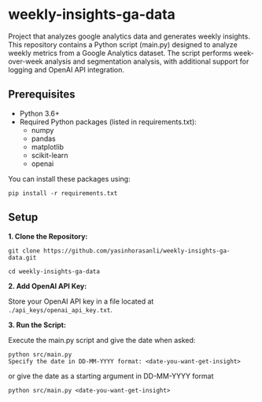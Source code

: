 # weekly-insights-ga-data

Project that analyzes google analytics data and generates weekly insights.
This repository contains a Python script (main.py) designed to analyze weekly metrics from a Google Analytics dataset. The script performs week-over-week analysis and segmentation analysis, with additional support for logging and OpenAI API integration.

## Prerequisites

- Python 3.6+
- Required Python packages (listed in requirements.txt):
    - numpy
    - pandas
    - matplotlib
    - scikit-learn
    - openai

You can install these packages using:
```
pip install -r requirements.txt
```

## Setup
**1. Clone the Repository:**

```
git clone https://github.com/yasinhorasanli/weekly-insights-ga-data.git

cd weekly-insights-ga-data
```

**2. Add OpenAI API Key:**

Store your OpenAI API key in a file located at `./api_keys/openai_api_key.txt`.

**3. Run the Script:**

Execute the main.py script and give the date when asked:

```
python src/main.py
Specify the date in DD-MM-YYYY format: <date-you-want-get-insight>
```

or give the date as a starting argument in DD-MM-YYYY format

```
python src/main.py <date-you-want-get-insight>
```
